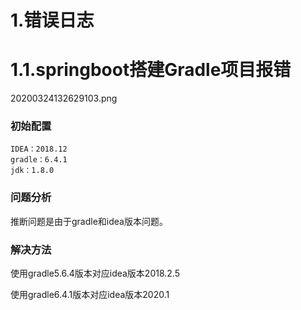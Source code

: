 # 1.错误日志

# 1.1.springboot搭建Gradle项目报错

20200324132629103.png

### 初始配置

```
IDEA：2018.12
gradle：6.4.1
jdk：1.8.0
```

### 问题分析

推断问题是由于gradle和idea版本问题。

### 解决方法

使用gradle5.6.4版本对应idea版本2018.2.5

使用gradle6.4.1版本对应idea版本2020.1

